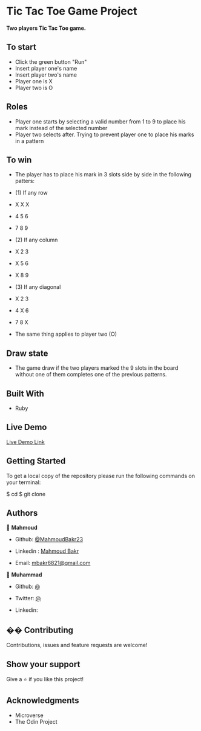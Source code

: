 # Tic Tac Toe Game Project

**Two players Tic Tac Toe game.**

## To start
- Click the green button "Run"
- Insert player one's name
- Insert player two's name
- Player one is X
- Player two is O

## Roles
- Player one starts by selecting a valid number from 1 to 9 to place his mark instead of the selected number
- Player two selects after. Trying to prevent player one to place his marks in a pattern

## To win
- The player has to place his mark in 3 slots side by side in the following patters:

- (1) If any row

-  X X X
-  4 5 6
-  7 8 9

- (2) If any column

-  X 2 3
-  X 5 6
-  X 8 9

- (3) If any diagonal

-  X 2 3
-  4 X 6
-  7 8 X

- The same thing applies to player two (O)

## Draw state
- The game draw if the two players marked the 9 slots in the board without one of them completes one of the previous patterns. 


## Built With

- Ruby

## Live Demo

[Live Demo Link]()

## Getting Started

To get a local copy of the repository please run the following commands on your terminal:

$ cd <folder>
$ git clone

## Authors

👤 **Mahmoud**

- Github: [@MahmoudBakr23](https://github.com/MahmoudBakr23)

- Linkedin : [Mahmoud Bakr](https://www.linkedin.com/in/mahmoud-bakr-a76323194/)

- Email: [mbakr6821@gmail.com](mbakr6821@gmail.com)

👤 **Muhammad**

- Github: [@]()

- Twitter: [@]()

- Linkedin: []()

## �� Contributing

Contributions, issues and feature requests are welcome!

## Show your support

Give a ⭐️ if you like this project!

## Acknowledgments

- Microverse
- The Odin Project
